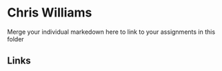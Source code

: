 # Chris Williams

Merge your individual markedown here to link to your assignments in this folder

## Links
